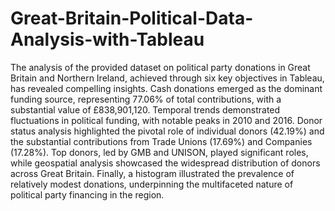 # Great-Britain-Political-Data-Analysis-with-Tableau
The analysis of the provided dataset on political party donations in Great Britain and Northern Ireland, achieved through six key objectives in Tableau, has revealed compelling insights. Cash donations emerged as the dominant funding source, representing 77.06% of total contributions, with a substantial value of £838,901,120. Temporal trends demonstrated fluctuations in political funding, with notable peaks in 2010 and 2016. Donor status analysis highlighted the pivotal role of individual donors (42.19%) and the substantial contributions from Trade Unions (17.69%) and Companies (17.28%). Top donors, led by GMB and UNISON, played significant roles, while geospatial analysis showcased the widespread distribution of donors across Great Britain. Finally, a histogram illustrated the prevalence of relatively modest donations, underpinning the multifaceted nature of political party financing in the region.
